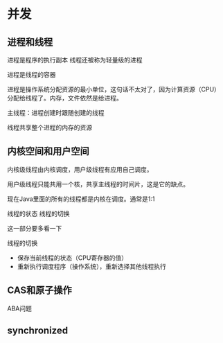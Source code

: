 # 并发

## 进程和线程

进程是程序的执行副本
线程还被称为轻量级的进程

进程是线程的容器

进程是操作系统分配资源的最小单位，这句话不太对了，因为计算资源（CPU）分配给线程了。内存，文件依然是给进程。

主线程：进程创建时跟随创建的线程

线程共享整个进程的内存的资源

## 内核空间和用户空间

内核级线程由内核调度，用户级线程有应用自己调度。

用户级线程只能共用一个核，共享主线程的时间片，这是它的缺点。

现在Java里面的所有的线程都是内核在调度。通常是1:1

线程的状态
线程的切换

这一部分要多看一下

线程的切换
- 保存当前线程的状态（CPU寄存器的值）
- 重新执行调度程序（操作系统），重新选择其他线程执行

## CAS和原子操作

ABA问题

## synchronized



